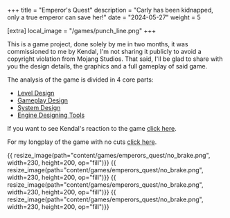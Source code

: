 +++
title = "Emperor's Quest"
description = "Carly has been kidnapped, only a true emperor can save her!"
date = "2024-05-27"
weight = 5

[extra]
local_image = "/games/punch_line.png"
+++

This is a game project, done solely by me in two months, it was commissioned to me by Kendal, I'm not sharing it publicly to avoid a copyright violation from Mojang Studios. That said, I'll be glad to share with you the design details, the graphics and a full gameplay of said game.

The analysis of the game is divided in 4 core parts:
- [Level Design](/games/emperors_quest/level-design)
- [Gameplay Design](/games/emperors_quest/gameplay-design)
- [System Design](/games/emperors_quest/system-design)
- [Engine Designing Tools](/games/emperors_quest/engine-tools)

If you want to see Kendal's reaction to the game [click here](https://www.youtube.com/watch?v=2S3NR6Hu13Y).

For my longplay of the game with no cuts [click here](https://www.youtube.com/watch?v=).

{{ resize_image(path="content/games/emperors_quest/no_brake.png", width=230, height=200, op="fill")}}
{{ resize_image(path="content/games/emperors_quest/no_brake.png", width=230, height=200, op="fill")}}
{{ resize_image(path="content/games/emperors_quest/no_brake.png", width=230, height=200, op="fill")}}
{{ resize_image(path="content/games/emperors_quest/no_brake.png", width=230, height=200, op="fill")}}
